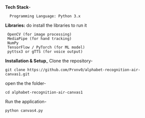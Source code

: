 **Tech Stack**-

      Programming Language: Python 3.x

**Libraries:** do install the libraries to run it 
     
     OpenCV (for image processing)
     MediaPipe (for hand tracking)
     NumPy
     TensorFlow / PyTorch (for ML model)
     pyttsx3 or gTTS (for voice output)

**Installation & Setup**_
    Clone the repository-
    
    git clone https://github.com/Prxnv0/alphabet-recognition-air-canvas1.git

  open the the folder-
      
    cd alphabet-recognition-air-canvas1

Run the application-
     
    python canvas4.py

          

    
        
